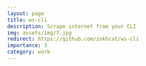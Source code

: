 ```yaml
---
layout: page
title: ws-cli
description: Scrape internet from your CLI
img: assets/img/7.jpg
redirect: https://github.com/zokhcat/ws-cli
importance: 3
category: work
---
```

